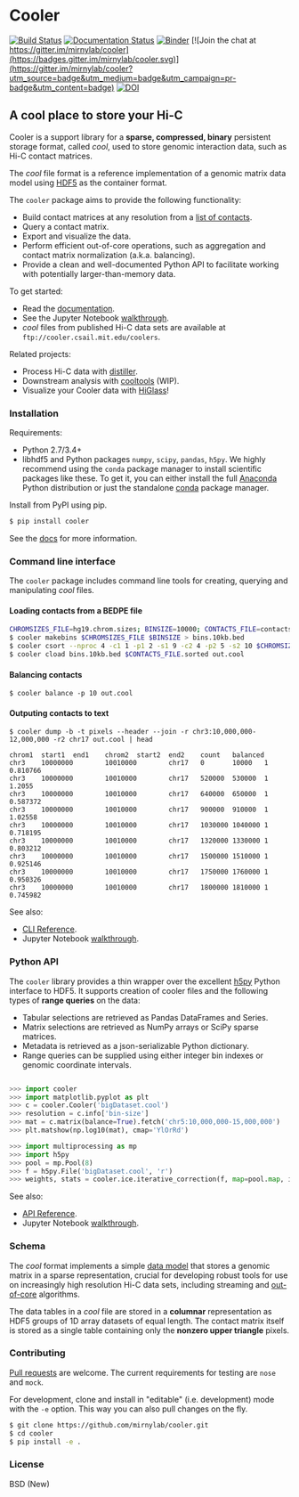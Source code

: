 # Cooler

[![Build Status](https://travis-ci.org/mirnylab/cooler.svg?branch=master)](https://travis-ci.org/mirnylab/cooler)
[![Documentation Status](https://readthedocs.org/projects/cooler/badge/?version=latest)](http://cooler.readthedocs.org/en/latest/)
[![Binder](http://mybinder.org/badge.svg)](https://github.com/mirnylab/cooler-binder)
[![Join the chat at https://gitter.im/mirnylab/cooler](https://badges.gitter.im/mirnylab/cooler.svg)](https://gitter.im/mirnylab/cooler?utm_source=badge&utm_medium=badge&utm_campaign=pr-badge&utm_content=badge)
[![DOI](https://zenodo.org/badge/49553222.svg)](https://zenodo.org/badge/latestdoi/49553222)

## A cool place to store your Hi-C

Cooler is a support library for a **sparse, compressed, binary** persistent storage format, called _cool_, used to store genomic interaction data, such as Hi-C contact matrices. 

The _cool_ file format is a reference implementation of a genomic matrix data model using [HDF5](https://en.wikipedia.org/wiki/Hierarchical_Data_Format) as the container format.

The `cooler` package aims to provide the following functionality:

- Build contact matrices at any resolution from a [list of contacts](https://github.com/4dn-dcic/pairix).
- Query a contact matrix.
- Export and visualize the data.
- Perform efficient out-of-core operations, such as aggregation and contact matrix normalization (a.k.a. balancing).
- Provide a clean and well-documented Python API to facilitate working with potentially larger-than-memory data.

To get started:

- Read the [documentation](http://cooler.readthedocs.org/en/latest/).
- See the Jupyter Notebook [walkthrough](https://github.com/mirnylab/cooler-binder).
- _cool_ files from published Hi-C data sets are available at `ftp://cooler.csail.mit.edu/coolers`.

Related projects:

- Process Hi-C data with [distiller](https://github.com/mirnylab/distiller).
- Downstream analysis with [cooltools](https://github.com/mirnylab/cooltools) (WIP).
- Visualize your Cooler data with [HiGlass](http://higlass.io)!


### Installation

Requirements:

- Python 2.7/3.4+
- libhdf5 and Python packages `numpy`, `scipy`, `pandas`, `h5py`. We highly recommend using the `conda` package manager to install scientific packages like these. To get it, you can either install the full [Anaconda](https://www.continuum.io/downloads) Python distribution or just the standalone [conda](http://conda.pydata.org/miniconda.html) package manager.

Install from PyPI using pip.
```sh
$ pip install cooler
```

See the [docs](http://cooler.readthedocs.org/en/latest/) for more information.


### Command line interface

The `cooler` package includes command line tools for creating, querying and manipulating _cool_ files.

#### Loading contacts from a BEDPE file

```bash
CHROMSIZES_FILE=hg19.chrom.sizes; BINSIZE=10000; CONTACTS_FILE=contacts.bedpe;
$ cooler makebins $CHROMSIZES_FILE $BINSIZE > bins.10kb.bed
$ cooler csort --nproc 4 -c1 1 -p1 2 -s1 9 -c2 4 -p2 5 -s2 10 $CHROMSIZES_FILE $CONTACTS -o $CONTACTS_FILE.sorted
$ cooler cload bins.10kb.bed $CONTACTS_FILE.sorted out.cool
```

#### Balancing contacts
```
$ cooler balance -p 10 out.cool
```

#### Outputing contacts to text
```
$ cooler dump -b -t pixels --header --join -r chr3:10,000,000-12,000,000 -r2 chr17 out.cool | head
```

```
chrom1  start1  end1    chrom2  start2  end2    count   balanced
chr3    10000000        10010000        chr17   0       10000   1       0.810766
chr3    10000000        10010000        chr17   520000  530000  1       1.2055
chr3    10000000        10010000        chr17   640000  650000  1       0.587372
chr3    10000000        10010000        chr17   900000  910000  1       1.02558
chr3    10000000        10010000        chr17   1030000 1040000 1       0.718195
chr3    10000000        10010000        chr17   1320000 1330000 1       0.803212
chr3    10000000        10010000        chr17   1500000 1510000 1       0.925146
chr3    10000000        10010000        chr17   1750000 1760000 1       0.950326
chr3    10000000        10010000        chr17   1800000 1810000 1       0.745982
```

See also:

- [CLI Reference](http://cooler.readthedocs.io/en/latest/cli.html).
- Jupyter Notebook [walkthrough](https://github.com/mirnylab/cooler-binder/blob/master/cooler_cli.ipynb).

### Python API

The `cooler` library provides a thin wrapper over the excellent [h5py](http://docs.h5py.org/en/latest/) Python interface to HDF5. It supports creation of cooler files and the following types of **range queries** on the data:

- Tabular selections are retrieved as Pandas DataFrames and Series.
- Matrix  selections are retrieved as NumPy arrays or SciPy sparse matrices.
- Metadata is retrieved as a json-serializable Python dictionary.
- Range queries can be supplied using either integer bin indexes or genomic coordinate intervals.

```python

>>> import cooler
>>> import matplotlib.pyplot as plt
>>> c = cooler.Cooler('bigDataset.cool')
>>> resolution = c.info['bin-size']
>>> mat = c.matrix(balance=True).fetch('chr5:10,000,000-15,000,000')
>>> plt.matshow(np.log10(mat), cmap='YlOrRd')
```

```python
>>> import multiprocessing as mp
>>> import h5py
>>> pool = mp.Pool(8)
>>> f = h5py.File('bigDataset.cool', 'r')
>>> weights, stats = cooler.ice.iterative_correction(f, map=pool.map, ignore_diags=3, min_nnz=10)
```

See also:

- [API Reference](http://cooler.readthedocs.io/en/latest/api.html).
- Jupyter Notebook [walkthrough](https://github.com/mirnylab/cooler-binder/blob/master/cooler_api.ipynb).

### Schema

The _cool_ format implements a simple [data model](http://cooler.readthedocs.io/en/latest/datamodel.html) that stores a genomic matrix in a sparse representation, crucial for developing robust tools for use on increasingly high resolution Hi-C data sets, including streaming and [out-of-core](https://en.wikipedia.org/wiki/Out-of-core_algorithm) algorithms.

The data tables in a _cool_ file are stored in a **columnar** representation as HDF5 groups of 1D array datasets of equal length. The contact matrix itself is stored as a single table containing only the **nonzero upper triangle** pixels.


### Contributing

[Pull requests](https://akrabat.com/the-beginners-guide-to-contributing-to-a-github-project/) are welcome. The current requirements for testing are `nose` and `mock`.

For development, clone and install in "editable" (i.e. development) mode with the `-e` option. This way you can also pull changes on the fly.
```sh
$ git clone https://github.com/mirnylab/cooler.git
$ cd cooler
$ pip install -e .
```

### License

BSD (New)
